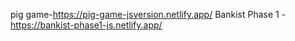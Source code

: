 pig game-https://pig-game-jsversion.netlify.app/
Bankist Phase 1 -https://bankist-phase1-js.netlify.app/
